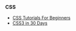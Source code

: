 ### CSS
- [CSS Tutorials For Beginners](https://www.youtube.com/playlist?list=PL4cUxeGkcC9gQeDH6xYhmO-db2mhoTSrT)
- [CSS3 in 30 Days](https://www.youtube.com/playlist?list=PLWKjhJtqVAbl1AfjiGyYxwpdAPi5v-1OU)

